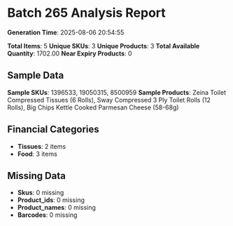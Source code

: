# Batch 265 Analysis Report

**Generation Time**: 2025-08-06 20:54:55

**Total Items**: 5
**Unique SKUs**: 3
**Unique Products**: 3
**Total Available Quantity**: 1702.00
**Near Expiry Products**: 0

## Sample Data
**Sample SKUs**: 1396533, 19050315, 8500959
**Sample Products**: Zeina Toilet Compressed Tissues (6 Rolls), Sway Compressed 3 Ply Toilet Rolls (12 Rolls), Big Chips Kettle Cooked Parmesan Cheese (58-68g)

## Financial Categories
- **Tissues**: 2 items
- **Food**: 3 items

## Missing Data
- **Skus**: 0 missing
- **Product_ids**: 0 missing
- **Product_names**: 0 missing
- **Barcodes**: 0 missing
